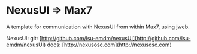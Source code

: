 NexusUI => Max7
===============

A template for communication with NexusUI from within Max7, using jweb.

NexusUI:
git: [http://github.com/lsu-emdm/nexusUI](http://github.com/lsu-emdm/nexusUI)
docs: [http://nexusosc.com](http://nexusosc.com)

